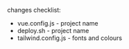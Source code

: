 changes checklist:
- vue.config.js       - project name
- deploy.sh           - project name
- tailwind.config.js  - fonts and colours
